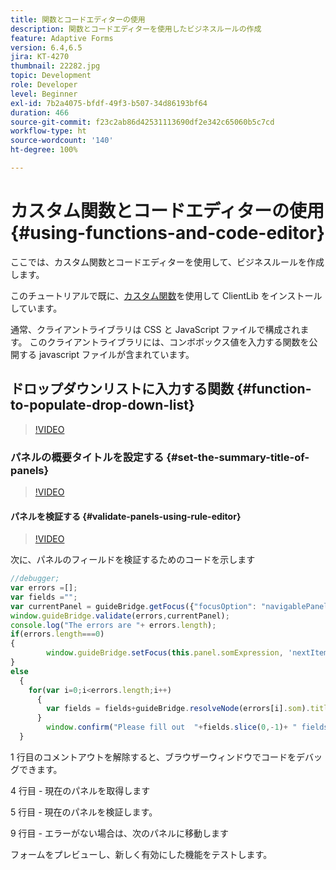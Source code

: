 ```yaml
---
title: 関数とコードエディターの使用
description: 関数とコードエディターを使用したビジネスルールの作成
feature: Adaptive Forms
version: 6.4,6.5
jira: KT-4270
thumbnail: 22282.jpg
topic: Development
role: Developer
level: Beginner
exl-id: 7b2a4075-bfdf-49f3-b507-34d86193bf64
duration: 466
source-git-commit: f23c2ab86d42531113690df2e342c65060b5c7cd
workflow-type: ht
source-wordcount: '140'
ht-degree: 100%

---
```


# カスタム関数とコードエディターの使用 {#using-functions-and-code-editor}

ここでは、カスタム関数とコードエディターを使用して、ビジネスルールを作成します。

このチュートリアルで既に、[カスタム関数](assets/client-libs-and-logo.zip)を使用して ClientLib をインストールしています。

通常、クライアントライブラリは CSS と JavaScript ファイルで構成されます。 このクライアントライブラリには、コンボボックス値を入力する関数を公開する javascript ファイルが含まれています。


## ドロップダウンリストに入力する関数 {#function-to-populate-drop-down-list}

>[!VIDEO](https://video.tv.adobe.com/v/22282?quality=12&learn=on)

### パネルの概要タイトルを設定する {#set-the-summary-title-of-panels}

>[!VIDEO](https://video.tv.adobe.com/v/28387?quality=12&learn=on)

#### パネルを検証する {#validate-panels-using-rule-editor}

>[!VIDEO](https://video.tv.adobe.com/v/28409?quality=12&learn=on)

次に、パネルのフィールドを検証するためのコードを示します

```javascript
//debugger;
var errors =[];
var fields ="";
var currentPanel = guideBridge.getFocus({"focusOption": "navigablePanel"});
window.guideBridge.validate(errors,currentPanel);
console.log("The errors are "+ errors.length);
if(errors.length===0)
{
        window.guideBridge.setFocus(this.panel.somExpression, 'nextItem', true);
}
else
  {
    for(var i=0;i<errors.length;i++)
      {
        var fields = fields+guideBridge.resolveNode(errors[i].som).title+" , ";
      }
        window.confirm("Please fill out  "+fields.slice(0,-1)+ " fields");
  }
```

1 行目のコメントアウトを解除すると、ブラウザーウィンドウでコードをデバッグできます。

4 行目 - 現在のパネルを取得します

5 行目 - 現在のパネルを検証します。

9 行目 - エラーがない場合は、次のパネルに移動します

フォームをプレビューし、新しく有効にした機能をテストします。
